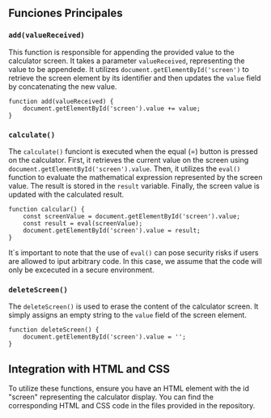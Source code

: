 
## Funciones Principales

### `add(valueReceived)`

This function is responsible for appending the provided value to the calculator screen. It takes a parameter `valueReceived`, representing the value to be appendede. It utilizes `document.getElementById('screen')` to retrieve the screen element by its identifier and then updates the `value` field by concatenating the new value.

    function add(valueReceived) {
        document.getElementById('screen').value += value;
    }

### `calculate()`

The `calculate()` funciont is executed when the equal (=) button is pressed on the calculator. First, it retrieves the current value on the screen using `document.getElementById('screen').value`. Then, it utilizes the `eval()` function to evaluate the mathematical expression represented by the screen value. The result is stored in the `result` variable. Finally, the screen value is updated with the calculated result.

    function calcular() {
        const screenValue = document.getElementById('screen').value;
        const result = eval(screenValue);
        document.getElementById('screen').value = result;
    }

It´s important to note that the use of `eval()` can pose security risks if users are allowed to iput arbitrary code. In this case, we assume that the code will only be excecuted in a secure environment.

### `deleteScreen()`

The `deleteScreen()` is used to erase the content of the calculator screen. It simply assigns an empty string to the `value` field of the screen element.

    function deleteScreen() {
        document.getElementById('screen').value = '';
    }

## Integration with HTML and CSS

To utilize these functions, ensure you have an HTML element with the id "screen" representing the calculator display. You can find the corresponding HTML and CSS code in the files provided in the repository.